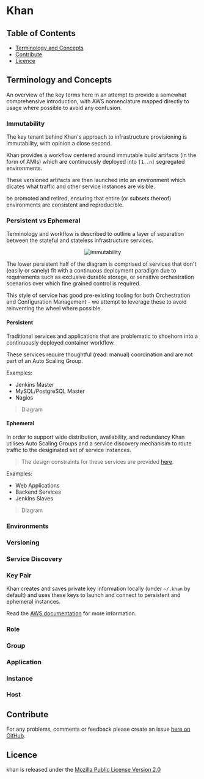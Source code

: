 # Khan

## Table of Contents

* [Terminology and Concepts](#terminology-and-concepts)
* [Contribute](#contribute)
* [Licence](#licence)


## Terminology and Concepts

An overview of the key terms here in an attempt to provide a somewhat comprehensive
introduction, with AWS nomenclature mapped directly to usage where possible to avoid
any confusion.

### Immutability

The key tenant behind Khan's approach to infrastructure provisioning is immutability,
with opinion a close second.

Khan provides a workflow centered around immutable build artifacts (in the form of AMIs)
which are continuously deployed into `[1..n]` segregated environments.

These versioned artifacts are then launched into an environment which dicates what
traffic and other service instances are visible.

be promoted and retired, ensuring that
entire (or subsets thereof) environments are consistent and reproducible.


### Persistent vs Ephemeral

Terminology and workflow is described to outline a layer of separation between the
stateful and stateless infrastructure services.

<p align="center">
  <img src="http://brendanhay.github.io/khan/img/immutability.png" alt="immutability">
</p>

The lower persistent half of the diagram is comprised of services that don't (easily or sanely)
fit with a continuous deployment paradigm due to requirements such as exclusive durable storage,
or sensitive orchestration scenarios over which fine grained control is required.

This style of service has good pre-existing tooling for both Orchestration and
Configuration Management - we attempt to leverage these to avoid reinventing the
wheel where possible.

#### Persistent

Traditional services and applications that are problematic to shoehorn into a
continuously deployed container workflow.

These services require thoughtful (read: manual) coordination and are not part
of an Auto Scaling Group.

Examples:

* Jenkins Master
* MySQL/PostgreSQL Master
* Nagios

> Diagram

#### Ephemeral

In order to support wide distribution, availability, and redundancy
Khan utilises Auto Scaling Groups and a service discovery mechanisim to route
traffic to the desiginated set of service instances.

> The design constraints for these services are provided [here](#constraints).

Examples:

* Web Applications
* Backend Services
* Jenkins Slaves

> Diagram

### Environments


### Versioning


### Service Discovery


### Key Pair

Khan creates and saves private key information locally (under `~/.khan` by default) and
uses these keys to launch and connect to persistent and ephemeral instances.

Read the [AWS documentation](http://docs.aws.amazon.com/AWSEC2/latest/UserGuide/ec2-key-pairs.html)
for more information.

### Role

### Group

###


### Application

### Instance

### Host


## Contribute

For any problems, comments or feedback please create an issue [here on GitHub](github.com/brendanhay/khan/issues).


## Licence

khan is released under the [Mozilla Public License Version 2.0](http://www.mozilla.org/MPL/)
